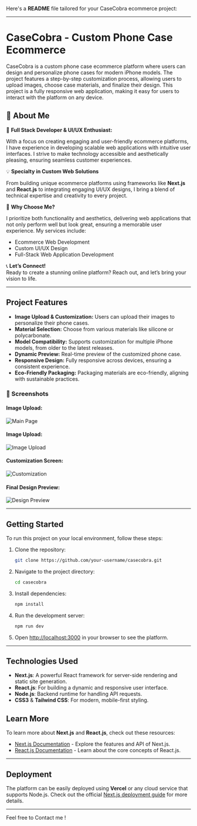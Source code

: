 Here's a **README** file tailored for your CaseCobra ecommerce project:

---

# CaseCobra - Custom Phone Case Ecommerce

CaseCobra is a custom phone case ecommerce platform where users can design and personalize phone cases for modern iPhone models. The project features a step-by-step customization process, allowing users to upload images, choose case materials, and finalize their design. This project is a fully responsive web application, making it easy for users to interact with the platform on any device.

## 🌟 About Me

👋 **Full Stack Developer & UI/UX Enthusiast:**

With a focus on creating engaging and user-friendly ecommerce platforms, I have experience in developing scalable web applications with intuitive user interfaces. I strive to make technology accessible and aesthetically pleasing, ensuring seamless customer experiences.

💡 **Specialty in Custom Web Solutions**

From building unique ecommerce platforms using frameworks like **Next.js** and **React.js** to integrating engaging UI/UX designs, I bring a blend of technical expertise and creativity to every project.

🚀 **Why Choose Me?**

I prioritize both functionality and aesthetics, delivering web applications that not only perform well but look great, ensuring a memorable user experience. My services include:

- Ecommerce Web Development
- Custom UI/UX Design
- Full-Stack Web Application Development

📞 **Let’s Connect!**  
Ready to create a stunning online platform? Reach out, and let’s bring your vision to life.

---

## Project Features

- **Image Upload & Customization:** Users can upload their images to personalize their phone cases.
- **Material Selection:** Choose from various materials like silicone or polycarbonate.
- **Model Compatibility:** Supports customization for multiple iPhone models, from older to the latest releases.
- **Dynamic Preview:** Real-time preview of the customized phone case.
- **Responsive Design:** Fully responsive across devices, ensuring a consistent experience.
- **Eco-Friendly Packaging:** Packaging materials are eco-friendly, aligning with sustainable practices.

### 📸 Screenshots

#### Image Upload:

![Main Page](./public/screenshots/main.png)

#### Image Upload:

![Image Upload](./public/screenshots/upload.png)

#### Customization Screen:
![Customization](./public/screenshots/customization.png)

#### Final Design Preview:
![Design Preview](./public/screenshots/preview.png)

---

## Getting Started

To run this project on your local environment, follow these steps:

1. Clone the repository:
   ```bash
   git clone https://github.com/your-username/casecobra.git
   ```
   
2. Navigate to the project directory:
   ```bash
   cd casecobra
   ```

3. Install dependencies:
   ```bash
   npm install
   ```

4. Run the development server:
   ```bash
   npm run dev
   ```

5. Open [http://localhost:3000](http://localhost:3000) in your browser to see the platform.

---

## Technologies Used

- **Next.js**: A powerful React framework for server-side rendering and static site generation.
- **React.js**: For building a dynamic and responsive user interface.
- **Node.js**: Backend runtime for handling API requests.
- **CSS3** & **Tailwind CSS**: For modern, mobile-first styling.

## Learn More

To learn more about **Next.js** and **React.js**, check out these resources:

- [Next.js Documentation](https://nextjs.org/docs) - Explore the features and API of Next.js.
- [React.js Documentation](https://reactjs.org/docs/getting-started.html) - Learn about the core concepts of React.js.

---

## Deployment

The platform can be easily deployed using **Vercel** or any cloud service that supports Node.js. Check out the official [Next.js deployment guide](https://nextjs.org/docs/app/building-your-application/deploying) for more details.

---

Feel free to Contact me !